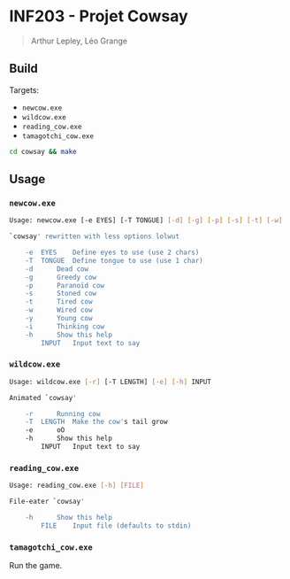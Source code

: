 # INF203 - Projet Cowsay
> Arthur Lepley, Léo Grange

## Build

Targets:
- `newcow.exe`
- `wildcow.exe`
- `reading_cow.exe`
- `tamagotchi_cow.exe`

```bash
cd cowsay && make
```

## Usage

### `newcow.exe`

```sh
Usage: newcow.exe [-e EYES] [-T TONGUE] [-d] [-g] [-p] [-s] [-t] [-w] [-y] [-h] INPUT 

`cowsay' rewritten with less options lolwut

	-e	EYES	Define eyes to use (use 2 chars)
	-T	TONGUE	Define tongue to use (use 1 char)
	-d		Dead cow
	-g		Greedy cow
	-p		Paranoïd cow
	-s		Stoned cow
	-t		Tired cow
	-w		Wired cow
	-y		Young cow
	-i		Thinking cow
	-h		Show this help
		INPUT	Input text to say
```

### `wildcow.exe`

```sh
Usage: wildcow.exe [-r] [-T LENGTH] [-e] [-h] INPUT 

Animated `cowsay'

	-r		Running cow
	-T	LENGTH	Make the cow's tail grow
	-e		oO
	-h		Show this help
		INPUT	Input text to say
```

### `reading_cow.exe`

```sh
Usage: reading_cow.exe [-h] [FILE] 

File-eater `cowsay'

	-h		Show this help
		FILE	Input file (defaults to stdin)
```

### `tamagotchi_cow.exe`

Run the game.
